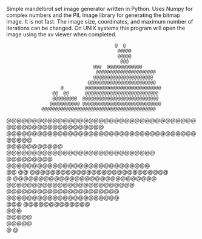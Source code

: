 Simple mandelbrot set image generator written in Python. Uses Numpy for complex numbers and the PIL Image library for generating the bitmap image. It is not fast. The image size, coordinates, and maximum number of iterations can be changed. On UNIX systems this program will open the image using the xv viewer when completed.


                                            @  @                            
                                             @@@@@                          
                                             @@@@@                          
                                              @@@                           
                                    @@@  @@@@@@@@@@@@@                      
                                     @@@@@@@@@@@@@@@@@@@@@@                 
                                    @@@@@@@@@@@@@@@@@@@@@@                  
                                  @@@@@@@@@@@@@@@@@@@@@@@@@                 
                        @        @@@@@@@@@@@@@@@@@@@@@@@@@@@@               
                     @@  @@      @@@@@@@@@@@@@@@@@@@@@@@@@@@                
                     @@@@@@@@@  @@@@@@@@@@@@@@@@@@@@@@@@@@@@                
                    @@@@@@@@@@@ @@@@@@@@@@@@@@@@@@@@@@@@@@@@@               
                 @@@@@@@@@@@@@@@@@@@@@@@@@@@@@@@@@@@@@@@@@@                 
 @@@@@@@@@@@@@@@@@@@@@@@@@@@@@@@@@@@@@@@@@@@@@@@@@@@@@@@@                   
                 @@@@@@@@@@@@@@@@@@@@@@@@@@@@@@@@@@@@@@@@@@                 
                    @@@@@@@@@@@ @@@@@@@@@@@@@@@@@@@@@@@@@@@@@               
                     @@@@@@@@@  @@@@@@@@@@@@@@@@@@@@@@@@@@@@                
                     @@  @@      @@@@@@@@@@@@@@@@@@@@@@@@@@@                
                        @        @@@@@@@@@@@@@@@@@@@@@@@@@@@@               
                                  @@@@@@@@@@@@@@@@@@@@@@@@@                 
                                    @@@@@@@@@@@@@@@@@@@@@@                  
                                     @@@@@@@@@@@@@@@@@@@@@@                 
                                    @@@  @@@@@@@@@@@@@                      
                                              @@@                           
                                             @@@@@                          
                                             @@@@@                          
                                            @  @


